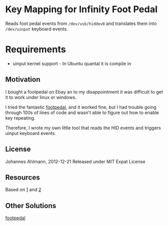 # Key Mapping for Infinity Foot Pedal

Reads foot pedal events from `/dev/usb/hiddev0` and translates them into `/dev/uinput` keyboard events.

# Requirements

* uinput kernel support - In Ubuntu quantal it is compile in

## Motivation

I bought a footpedal on Ebay an to my disappointment it was difficult to get it to work under linux or windows.

I tried the fantastic [footpedal](http://code.google.com/p/footpedal/), and it worked fine, but I had trouble going through 100s of lines of code and wasn't able to figure out how to enable key repeating.

Therefore, I wrote my own little tool that reads the HID events and triggers uinput keyboard events.

## License

Johannes Ahlmann, 2012-12-21
Released under MIT Expat License

## Resources

Based on [1](http://www.einfochips.com/download/dash%5Fjan%5Ftip.pdf) and [2](http://www.linuxquestions.org/questions/linux-hardware-18/installing-a-usb-scale-503125/)

## Other Solutions

[footpedal](http://code.google.com/p/footpedal/)
